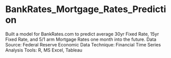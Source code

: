 # BankRates_Mortgage_Rates_Prediction
Built a model for BankRates.com to predict average 30yr Fixed Rate, 15yr Fixed Rate, and 5/1 arm Mortgage Rates one month into the future. 
Data Source: Federal Reserve Economic Data
Technique: Financial Time Series Analysis 
Tools: R, MS Excel, Tableau
